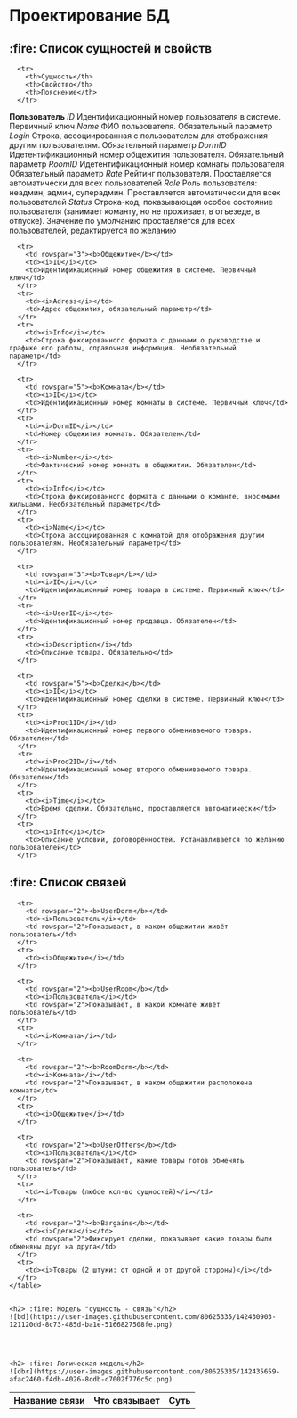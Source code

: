 # Проектирование БД


   <h2> :fire: Список сущностей и свойств </h2>

      <tr>
        <th>Сущность</th>
        <th>Свойство</th>
        <th>Пояснение</th>
      </tr>
      
   <tr>
        <td rowspan="8"><b>Пользователь</b></td>
        <td><i>ID</i></td>
        <td>Идентификационный номер пользователя в системе. Первичный ключ</td>
      </tr>
      <tr>
        <td><i>Name</i></td>
        <td>ФИО пользователя. Обязательный параметр</td>
      </tr>
      <tr>
        <td><i>Login</i></td>
        <td>Строка, ассоциированная с пользователем для отображения другим пользователям. Обязательный параметр</td>
      </tr>
      <tr>
        <td><i>DormID</i></td>
        <td>Идетентификационный номер общежития пользователя. Обязательный параметр</td>
      </tr>
      <tr>
        <td><i>RoomID</i></td>
        <td>Идетентификационный номер комнаты пользователя. Обязательный параметр</td>
      </tr>
      <tr>
        <td><i>Rate</i></td>
        <td>Рейтинг пользователя. Проставляется автоматически для всех пользователей</td>
      </tr>
      <tr>
        <td><i>Role</i></td>
        <td>Роль пользователя: неадмин, админ, суперадмин. Проставляется автоматически для всех пользователей</td>
      </tr>
      <tr>
        <td><i>Status</i></td>
        <td>Строка-код, показывающая особое состояние пользователя (занимает команту, но не проживает, в отъезеде, в отпуске). Значение по умолчанию проставляется для всех пользователей, редактируется по желанию</td>
      </tr>
      
      <tr>
        <td rowspan="3"><b>Общежитие</b></td>
        <td><i>ID</i></td>
        <td>Идентификационный номер общежития в системе. Первичный ключ</td>
      </tr>
      <tr>
        <td><i>Adress</i></td>
        <td>Адрес общежития, обязательный параметр</td>
      </tr>
      <tr>
        <td><i>Info</i></td>
        <td>Строка фиксированного формата с данными о руководстве и графике его работы, справочная информация. Необязательный параметр</td>
      </tr>
      
      <tr>
        <td rowspan="5"><b>Комната</b></td>
        <td><i>ID</i></td>
        <td>Идентификационный номер комнаты в системе. Первичный ключ</td>
      </tr>
      <tr>
        <td><i>DormID</i></td>
        <td>Номер общежития комнаты. Обязателен</td>
      </tr>
      <tr>
        <td><i>Number</i></td>
        <td>Фактический номер комнаты в общежитии. Обязателен</td>
      </tr>
      <tr>
        <td><i>Info</i></td>
        <td>Строка фиксированного формата с данными о команте, вносимыми жильцами. Необязательный параметр</td>
      </tr>
      <tr>
        <td><i>Name</i></td>
        <td>Строка ассоциированная с комнатой для отображения другим пользователям. Необязательный параметр</td>
      </tr>
      
      <tr>
        <td rowspan="3"><b>Товар</b></td>
        <td><i>ID</i></td>
        <td>Идентификационный номер товара в системе. Первичный ключ</td>
      </tr>
      <tr>
        <td><i>UserID</i></td>
        <td>Идентификационный номер продавца. Обязателен</td>
      </tr>
      <tr>
        <td><i>Description</i></td>
        <td>Описание товара. Обязательно</td>
      </tr>
      
      <tr>
        <td rowspan="5"><b>Сделка</b></td>
        <td><i>ID</i></td>
        <td>Идентификационный номер сделки в системе. Первичный ключ</td>
      </tr>
      <tr>
        <td><i>Prod1ID</i></td>
        <td>Идентификационный номер первого обмениваемого товара. Обязателен</td>
      </tr>
      <tr>
        <td><i>Prod2ID</i></td>
        <td>Идентификационный номер второго обмениваемого товара. Обязателен</td>
      </tr>
      <tr>
        <td><i>Time</i></td>
        <td>Время сделки. Обязательно, проставляется автоматически</td>
      </tr>
      <tr>
        <td><i>Info</i></td>
        <td>Описание условий, договорённостей. Устанавливается по желанию пользователей</td>
      </tr>
      


   <h2> :fire: Список связей</h2>
    <table>
      <tr>
        <th>Название связи</th>
        <th>Что связывает</th>
        <th>Суть</th>
      </tr>
      
      <tr>
        <td rowspan="2"><b>UserDorm</b></td>
        <td><i>Пользователь</i></td>
        <td rowspan="2">Показывает, в каком общежитии живёт пользователь</td>
      </tr>
      <tr>
        <td><i>Общежитие</i></td>
      </tr>
      
      <tr>
        <td rowspan="2"><b>UserRoom</b></td>
        <td><i>Пользователь</i></td>
        <td rowspan="2">Показывает, в какой комнате живёт пользователь</td>
      </tr>
      <tr>
        <td><i>Комната</i></td>
      </tr>
      
      <tr>
        <td rowspan="2"><b>RoomDorm</b></td>
        <td><i>Комната</i></td>
        <td rowspan="2">Показывает, в каком общежитии расположена комната</td>
      </tr>
      <tr>
        <td><i>Общежитие</i></td>
      </tr>
      
      <tr>
        <td rowspan="2"><b>UserOffers</b></td>
        <td><i>Пользователь</i></td>
        <td rowspan="2">Показывает, какие товары готов обменять пользователь</td>
      </tr>
      <tr>
        <td><i>Товары (любое кол-во сущностей)</i></td>
      </tr>
      
      <tr>
        <td rowspan="2"><b>Bargains</b></td>
        <td><i>Сделка</i></td>
        <td rowspan="2">Фиксирует сделки, показывает какие товары были обменяны друг на друга</td>
      </tr>
      <tr>
        <td><i>Товары (2 штуки: от одной и от другой стороны)</i></td>
      </tr>
    </table>
  

    <h2> :fire: Модель "сущность - связь"</h2>
    ![bd](https://user-images.githubusercontent.com/80625335/142430903-121120dd-8c73-485d-ba1e-5166827508fe.png)


  

    <h2> :fire: Логическая модель</h2>
    ![dbr](https://user-images.githubusercontent.com/80625335/142435659-afac2460-f4db-4026-8cdb-c7002f776c5c.png)




   
